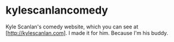 kylescanlancomedy
=================

Kyle Scanlan's comedy website, which you can see at [http://kylescanlan.com]. I made it for him. Because I'm his buddy.
